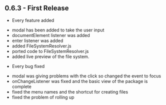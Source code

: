 ## 0.6.3 - First Release
* Every feature added
 - modal has been added to take the user input
 - documentElement listener was added
 - enter listener was added
 - added FileSystemResolver.js
 - ported code to FileSystemResolver.js
 - added live preview of the file system.

* Every bug fixed
 - modal was giving problems with the click so changed the event to focus
 - onChangeListener was fixed and the basic view of the package is complete
 - fixed the menu names and the shortcut for creating files
 - fixed the problem of rolling up
